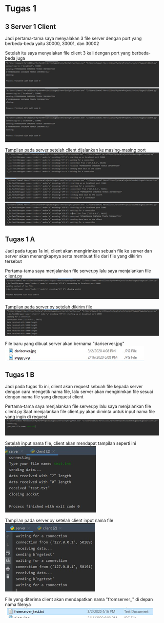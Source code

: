 <h1> Tugas 1 </h1>

<h2> 3 Server 1 Client </h2>
Jadi pertama-tama saya menyalakan 3 file server dengan port yang berbeda-beda yaitu 30000, 30001, dan 30002

Setelah itu saya menyalakan file client 3 kali dengan port yang berbeda-beda juga
<img src="/tugas1/dokumentasi/3 server 1 client/client_30000.jpg"> </img>
<img src="/tugas1/dokumentasi/3 server 1 client/client_30000.jpg"> </img>
<img src="/tugas1/dokumentasi/3 server 1 client/client_30000.jpg"> </img>

Tampilan pada server setelah client dijalankan ke masing-masing port
<img src="/tugas1/dokumentasi/3 server 1 client/server_30000.jpg"> </img>
<img src="/tugas1/dokumentasi/3 server 1 client/server_30001.jpg"> </img>
<img src="/tugas1/dokumentasi/3 server 1 client/server_30002.jpg"> </img>

<h2> Tugas 1 A </h2>
Jadi pada tugas 1a ini, client akan mengirimkan sebuah file ke server dan server akan menangkapnya serta membuat file dari file yang dikirim tersebut

Pertama-tama saya menjalankan file server.py lalu saya menjalankan file client.py
<img src="/tugas1/dokumentasi/tugas 1a/client.jpg"> </img>

Tampilan pada server.py setelah dikirim file
<img src="/tugas1/dokumentasi/tugas 1a/server.jpg"> </img>

File baru yang dibuat server akan bernama "dariserver.jpg"
<br>
<img src="/tugas1/dokumentasi/tugas 1a/hasilfile.jpg"> </img>

<h2> Tugas 1 B </h2>
Jadi pada tugas 1b ini, client akan request sebuah file kepada server dengan cara mengetik nama file, lalu server akan mengirimkan file sesuai dengan nama file yang direquest client

Pertama-tama saya menjalankan file server.py lalu saya menjalankan file client.py
Saat menjalankan file client.py akan diminta untuk input nama file yang ingin di request
<img src="/tugas1/dokumentasi/tugas 1b/client.jpg"> </img>

Setelah input nama file, client akan mendapat tampilan seperti ini
<br>
<img src="/tugas1/dokumentasi/tugas 1b/clientsetelahinput.jpg"> </img>

Tampilan pada server.py setelah client input nama file
<br>
<img src="/tugas1/dokumentasi/tugas 1b/server.jpg"> </img>

File yang diterima client akan mendapatkan nama "fromserver_" di depan nama filenya
<br>
<img src="/tugas1/dokumentasi/tugas 1b/filehasil.jpg"> </img>



